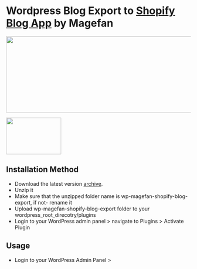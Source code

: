 # Wordpress Blog Export to [Shopify Blog App](https://apps.shopify.com/magefan-blog) by Magefan

<a href="https://savelife.in.ua/en/donate-en/#donate-army-card-monthly"><img width="830" height="208" src="https://cm.magefan.com/blog/support-ukraine.png"></a>

<img width="150" height="100" src="https://magefan.com/media/wysiwyg/made_in_ukraine.jpg">


## Installation Method
  * Download the latest version [archive](https://github.com/magefan/wp-magefan-shopify-blog-export/releases).
  * Unzip it
  * Make sure that the unzipped folder name is wp-magefan-shopify-blog-export, if not- rename it
  * Upload wp-magefan-shopify-blog-export folder to your wordpress_root_direcotry/plugins
  * Login to your WordPress admin panel > navigate to Plugins > Activate Plugin
  
## Usage
  * Login to your WordPress Admin Panel > 
